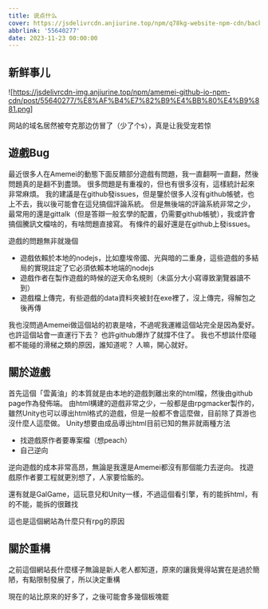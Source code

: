 ```yaml
---
title: 说点什么
cover: https://jsdelivrcdn.anjiurine.top/npm/q78kg-website-npm-cdn/background.jpg
abbrlink: '55640277'
date: 2023-11-23 00:00:00
---
```


## 新鲜事儿

![https://jsdelivrcdn-img.anjiurine.top/npm/amemei-github-io-npm-cdn/post/55640277/%E8%AF%B4%E7%82%B9%E4%BB%80%E4%B9%881.png]

网站的域名居然被夸克那边仿冒了（少了个s），真是让我受宠若惊

## 遊戲Bug

最近很多人在Amemei的動態下面反饋部分遊戲有問題，我一直翻啊一直翻，然後問題真的是翻不到盡頭。 很多問題是有重複的，但也有很多沒有，這樣統計起來非常麻煩。 我的建議是在github發issues，但是鑒於很多人沒有github帳號，也上不去，我以後可能會在這兒搞個評論系統。 但是無後端的評論系統非常之少，最常用的還是gittalk（但是答辯一般玄學的配置，仍需要github帳號），我或許會搞個騰訊文檔啥的，有啥問題直接寫。 有條件的最好還是在github上發issues。

遊戲的問題無非就幾個

* 遊戲依賴於本地的nodejs，比如塵埃帝國、光與暗的二重身，這些遊戲的多結局的實現註定了它必須依賴本地端的nodejs
* 遊戲作者在製作遊戲的時候的逆天命名規則（未區分大小寫導致瀏覽器讀不到）
* 遊戲檔上傳完，有些遊戲的data資料夾被封在exe裡了，沒上傳完，得解包之後再傳

我也沒問過Amemei做這個站的初衷是啥，不過呢我運維這個站完全是因為愛好。 也許這個站會一直運行下去？ 也許github爆炸了就撐不住了。 我也不想談什麼碰都不能碰的滑梯之類的原因，誰知道呢？ 人嘛，開心就好。

## 關於遊戲

首先這個「雲黃油」的本質就是由本地的遊戲剝離出來的html檔，然後由github page作為發佈端。 由html構建的遊戲非常之少，一般都是由rpgmacker製作的，雖然Unity也可以導出html格式的遊戲，但是一般都不會這麼做，目前除了頁游也沒什麼人這麼做。 Unity想要由成品導出html目前已知的無非就兩種方法

* 找遊戲原作者要專案檔（想peach）
* 自己逆向

逆向遊戲的成本非常高昂，無論是我還是Amemei都沒有那個能力去逆向。 找遊戲原作者要工程就更別想了，人家要恰飯的。

還有就是GalGame，這玩意兒和Unity一樣，不過這個看引擎，有的能拆html，有的不能，能拆的很難找

這也是這個網站為什麼只有rpg的原因

## 關於重構

之前這個網站長什麼樣子無論是新人老人都知道，原來的讓我覺得站實在是過於簡陋，有點限制發展了，所以決定重構

現在的站比原來的好多了，之後可能會多幾個板塊罷